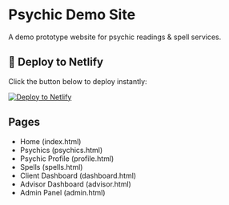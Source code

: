 # Psychic Demo Site

A demo prototype website for psychic readings & spell services.

## 🚀 Deploy to Netlify
Click the button below to deploy instantly:

[![Deploy to Netlify](https://www.netlify.com/img/deploy/button.svg)](https://app.netlify.com/start/deploy?repository=https://github.com/mikelv990/demo-psychic-site)

## Pages
- Home (index.html)
- Psychics (psychics.html)
- Psychic Profile (profile.html)
- Spells (spells.html)
- Client Dashboard (dashboard.html)
- Advisor Dashboard (advisor.html)
- Admin Panel (admin.html)
